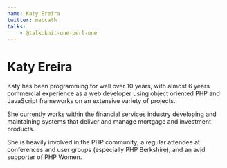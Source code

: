 ```yaml
---
name: Katy Ereira
twitter: maccath
talks:
    - @talk:knit-one-perl-one
---
```


# Katy Ereira

Katy has been programming for well over 10 years, with almost 6 years commercial experience as a web developer using object oriented PHP and JavaScript frameworks on an extensive variety of projects.

She currently works within the financial services industry developing and maintaining systems that deliver and manage mortgage and investment products.

She is heavily involved in the PHP community; a regular attendee at conferences and user groups (especially PHP Berkshire), and an avid supporter of PHP Women.
